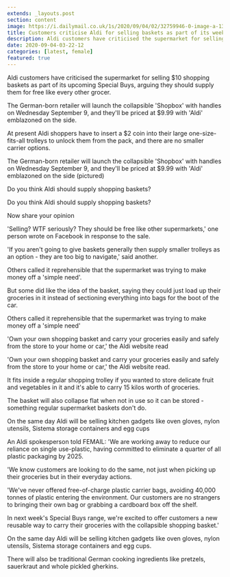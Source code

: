 ```yaml
---
extends: _layouts.post
section: content
image: https://i.dailymail.co.uk/1s/2020/09/04/02/32759946-0-image-a-138_1599181593842.jpg 
title: Customers criticise Aldi for selling baskets as part of its weekly Special Buys sale 
description: Aldi customers have criticised the supermarket for selling $10 shopping baskets as part of its upcoming Special Buys, arguing they should supply them for free like every other grocer. 
date: 2020-09-04-03-22-12 
categories: [latest, female] 
featured: true 
--- 
```

Aldi customers have criticised the supermarket for selling $10 shopping baskets as part of its upcoming Special Buys, arguing they should supply them for free like every other grocer.

The German-born retailer will launch the collapsible 'Shopbox' with handles on Wednesday September 9, and they'll be priced at $9.99 with 'Aldi' emblazoned on the side.

At present Aldi shoppers have to insert a $2 coin into their large one-size-fits-all trolleys to unlock them from the pack, and there are no smaller carrier options.

The German-born retailer will launch the collapsible 'Shopbox' with handles on Wednesday September 9, and they'll be priced at $9.99 with 'Aldi' emblazoned on the side (pictured)

 Do you think Aldi should supply shopping baskets? 

 Do you think Aldi should supply shopping baskets? 

Now share your opinion

'Selling? WTF seriously? They should be free like other supermarkets,' one person wrote on Facebook in response to the sale.

'If you aren't going to give baskets generally then supply smaller trolleys as an option - they are too big to navigate,' said another.

Others called it reprehensible that the supermarket was trying to make money off a 'simple need'.

But some did like the idea of the basket, saying they could just load up their groceries in it instead of sectioning everything into bags for the boot of the car.

Others called it reprehensible that the supermarket was trying to make money off a 'simple need'

'Own your own shopping basket and carry your groceries easily and safely from the store to your home or car,' the Aldi website read

'Own your own shopping basket and carry your groceries easily and safely from the store to your home or car,' the Aldi website read.

It fits inside a regular shopping trolley if you wanted to store delicate fruit and vegetables in it and it's able to carry 15 kilos worth of groceries. 

The basket will also collapse flat when not in use so it can be stored - something regular supermarket baskets don't do. 

On the same day Aldi will be selling kitchen gadgets like oven gloves, nylon utensils, Sistema storage containers and egg cups

An Aldi spokesperson told FEMAIL: 'We are working away to reduce our reliance on single use-plastic, having committed to eliminate a quarter of all plastic packaging by 2025.  

'We know customers are looking to do the same, not just when picking up their groceries but in their everyday actions.

'We've never offered free-of-charge plastic carrier bags, avoiding 40,000 tonnes of plastic entering the environment. Our customers are no strangers to bringing their own bag or grabbing a cardboard box off the shelf. 

In next week's Special Buys range, we're excited to offer customers a new reusable way to carry their groceries with the collapsible shopping basket.' 

On the same day Aldi will be selling kitchen gadgets like oven gloves, nylon utensils, Sistema storage containers and egg cups.

There will also be traditional German cooking ingredients like pretzels, sauerkraut and whole pickled gherkins.  

